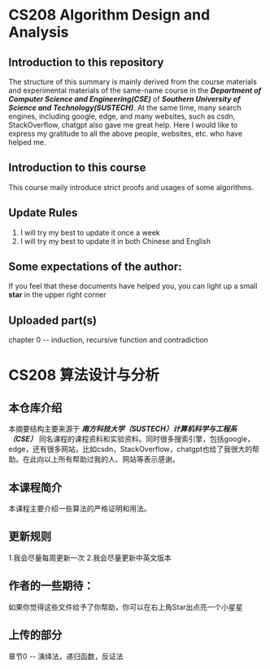 # CS208 Algorithm Design and Analysis

## Introduction to this repository

The structure of this summary is mainly derived from the course materials and experimental materials of the same-name course in the ***Department of Computer Science and Engineering(CSE)*** of ***Southern University of Science and Technology(SUSTECH)***. At the same time, many search engines, including google, edge, and many websites, such as csdn, StackOverflow, chatgpt also gave me great help. Here I would like to express my gratitude to all the above people, websites, etc. who have helped me.

## Introduction to this course

This course maily introduce strict proofs and usages of some algorithms.

## Update Rules

1. I will try my best to update it once a week
2. I will try my best to update it in both Chinese and English

## Some expectations of the author:

If you feel that these documents have helped you, you can light up a small **star** in the upper right corner

## Uploaded part(s)

chapter 0 -- induction, recursive function and contradiction



# CS208 算法设计与分析

## 本仓库介绍

本摘要结构主要来源于 ***南方科技大学（SUSTECH）计算机科学与工程系（CSE）*** 同名课程的课程资料和实验资料。同时很多搜索引擎，包括google，edge，还有很多网站，比如csdn，StackOverflow，chatgpt也给了我很大的帮助。在此向以上所有帮助过我的人、网站等表示感谢。

## 本课程简介

本课程主要介绍一些算法的严格证明和用法。

## 更新规则

1.我会尽量每周更新一次
2.我会尽量更新中英文版本

## 作者的一些期待：

如果你觉得这些文件给予了你帮助，你可以在右上角Star出点亮一个小星星

## 上传的部分

章节0 -- 演绎法，递归函数，反证法
